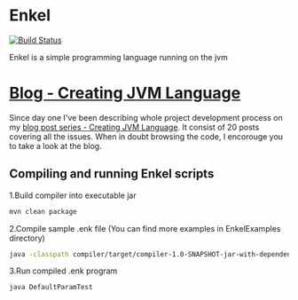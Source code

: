 # Enkel

[![Build Status](https://travis-ci.org/JakubDziworski/Enkel-JVM-language.svg?branch=master)](https://travis-ci.org/JakubDziworski/Enkel-JVM-language)

Enkel is a simple programming language running on the  jvm

# [Blog - Creating JVM Language](http://jakubdziworski.github.io/categories.html#Enkel-ref)
 Since day one I've been describing whole project development process on my [blog post series - Creating JVM Language](http://jakubdziworski.github.io/categories.html#Enkel-ref). 
It consist of 20 posts covering all the issues.
When in doubt browsing the code, I encorouge you to take a look at the blog.

## Compiling and running Enkel scripts
1.Build compiler into executable jar

```bash
mvn clean package
```
2.Compile sample .enk file (You can find more examples in EnkelExamples directory)

```bash
java -classpath compiler/target/compiler-1.0-SNAPSHOT-jar-with-dependencies.jar:. com.kubadziworski.compiler.Compiler EnkelExamples/DefaultParamTest.enk
```

3.Run compiled .enk program

```bash
java DefaultParamTest
```
